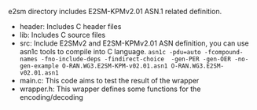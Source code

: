 e2sm directory includes E2SM-KPMv2.01 ASN.1 related definition.
- header: Includes C header files
- lib: Includes C source files
- src: Include E2SMv2 and E2SM-KPMv2.01 ASN definition, you can use asn1c tools to compile into C language. `asn1c -pdu=auto -fcompound-names -fno-include-deps -findirect-choice  -gen-PER -gen-OER -no-gen-example O-RAN.WG3.E2SM-KPM-v02.01.asn1 O-RAN.WG3.E2SM-v02.01.asn1`
- main.c: This code aims to test the result of the wrapper
- wrapper.h: This wrapper defines some functions for the encoding/decoding